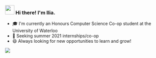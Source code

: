 ### <img src="https://raw.githubusercontent.com/MartinHeinz/MartinHeinz/master/wave.gif" width="30px"> Hi there! I'm Ilia.

<!--
**Iliaromanov/Iliaromanov** is a ✨ _special_ ✨ repository because its `README.md` (this file) appears on your GitHub profile.

Here are some ideas to get you started:

- 🔭 I’m currently working on ...
- 🌱 I’m currently learning ...
- 👯 I’m looking to collaborate on ...
- 🤔 I’m looking for help with ...
- 💬 Ask me about ...
- 📫 How to reach me: ...
- 😄 Pronouns: ...
- ⚡ Fun fact: ...
-->

- 🎓 I'm currently an Honours Computer Science Co-op student at the University of Waterloo
- 🏢 Seeking summer 2021 internships/co-op
- 😄 Always looking for new opportunities to learn and grow! 

<!--[![](https://github-readme-stats.vercel.app/api?username=Iliaromanov)](https://github.com/anuraghazra/github-readme-stats)-->
<img align="center" src="https://github-readme-stats.vercel.app/api/top-langs/?username=Iliaromanov&theme=dark" />
